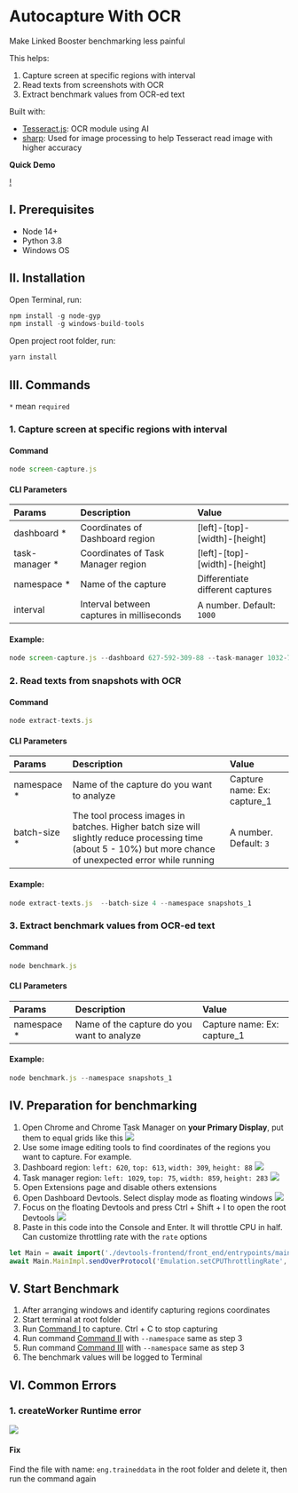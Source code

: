 # Autocapture With OCR

Make Linked Booster benchmarking less painful

This helps:

1. Capture screen at specific regions with interval
2. Read texts from screenshots with OCR
3. Extract benchmark values from OCR-ed text

Built with:

- [Tesseract.js](https://tesseract.projectnaptha.com/): OCR module using AI
- [sharp](https://sharp.pixelplumbing.com/): Used for image processing to help Tesseract read image with higher
  accuracy

**Quick Demo**

[!](https://user-images.githubusercontent.com/40330059/159343981-f63d0c2d-057f-4005-8357-f798e5b6c539.mp4)

## I. Prerequisites

- Node 14+
- Python 3.8
- Windows OS

## II. Installation

Open Terminal, run:

```javascript
npm install -g node-gyp
npm install -g windows-build-tools
```

Open project root folder, run:

```javascript
yarn install
```

## III. Commands

`*` mean `required`

### 1. Capture screen at specific regions with interval

#### Command

```javascript
node screen-capture.js
```

#### CLI Parameters

| Params          | Description                        | Value                                                          |
| :-------------- | :--------------------------------- | :------------------------------------------------------------- |
| dashboard \*    | Coordinates of Dashboard region    | [left]-[top]-[width]-[height]                                  |
| task-manager \* | Coordinates of Task Manager region | [left]-[top]-[width]-[height]                                  |
| namespace \*    | Name of the capture            | Differentiate different captures                               |
| interval        | Interval between captures in milliseconds            | A number. Default: `1000` |

#### Example:

```javascript
node screen-capture.js --dashboard 627-592-309-88 --task-manager 1032-76-859-283 --namespace snapshots_1
```

### 2. Read texts from snapshots with OCR

#### Command

```javascript
node extract-texts.js
```

#### CLI Parameters

| Params       | Description                                | Value                       |
| :----------- | :----------------------------------------- | :-------------------------- |
| namespace \* | Name of the capture do you want to analyze | Capture name: Ex: capture_1 |
| batch-size \* | The tool process images in batches. Higher batch size will slightly reduce processing time (about 5 - 10%) but more chance of unexpected error while running | A number. Default: `3` |

#### Example:

```javascript
node extract-texts.js  --batch-size 4 --namespace snapshots_1
```

### 3. Extract benchmark values from OCR-ed text

#### Command

```javascript
node benchmark.js
```

#### CLI Parameters

| Params        | Description                                                                                                                                           | Value                       |
| :------------ | :---------------------------------------------------------------------------------------------------------------------------------------------------- | :-------------------------- |
| namespace \*  | Name of the capture do you want to analyze                                                                                                            | Capture name: Ex: capture_1 |

#### Example:

```javascript
node benchmark.js --namespace snapshots_1
```

## IV. Preparation for benchmarking

1. Open Chrome and Chrome Task Manager on **your Primary Display**, put them to equal grids like this
   ![](./docs/images/image-1.png)
2. Use some image editing tools to find coordinates of the regions you want to capture. For example.
3. Dashboard region: `left: 620`, `top: 613`, `width: 309`, `height: 88`
   ![](./docs/images/image-2.png)
4. Task manager region: `left: 1029`, `top: 75`, `width: 859`, `height: 283`
   ![](./docs/images/image-3.png)
5. Open Extensions page and disable others extensions
6. Open Dashboard Devtools. Select display mode as floating windows
   ![](./docs/images/image-5.png)
7. Focus on the floating Devtools and press Ctrl + Shift + I to open the root Devtools
   ![](./docs/images/image-6.png)
8. Paste in this code into the Console and Enter. It will throttle CPU in half. Can customize throttling rate with the
   `rate` options

```javascript
let Main = await import('./devtools-frontend/front_end/entrypoints/main/main.js');
await Main.MainImpl.sendOverProtocol('Emulation.setCPUThrottlingRate', { rate: 2 });
```

## V. Start Benchmark

1. After arranging windows and identify capturing regions coordinates
2. Start terminal at root folder
3. Run [Command I](#capture-screen-at-specific-regions-with-interval) to capture. Ctrl + C to stop capturing
4. Run command [Command II](#read-texts-from-snapshots-with-ocr) with `--namespace` same as step 3
5. Run command [Command III](#extract-benchmark-values-from-ocr-ed-text) with `--namespace` same as step 3
6. The benchmark values will be logged to Terminal

## VI. Common Errors

### 1. createWorker Runtime error

![](./docs/images/image-5.png)

#### Fix

Find the file with name: `eng.traineddata` in the root folder and delete it, then run the command again
